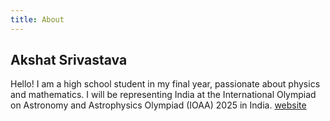 ```yaml
---
title: About
---
```


## Akshat Srivastava

Hello! I am a high school student in my final year, passionate about physics and mathematics. I will be representing India at the International Olympiad on Astronomy and Astrophysics Olympiad (IOAA) 2025 in India. [website](https://bunchofcellulose.github.io)
